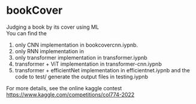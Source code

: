 # bookCover
Judging a book by its cover using ML  
You can find the   
1. only CNN implementation in bookcovercnn.iypnb.
2. only RNN implementation in 
3. only transformer implementation in transformer.iypnb
4. transformer + ViT implementation in transformer-cnn.iypnb
5. transformer + efficientNet implementation in efficientnet.iypnb
and the code to test/ generate the output files in testing.iypnb

For more details, see the online kaggle contest https://www.kaggle.com/competitions/col774-2022